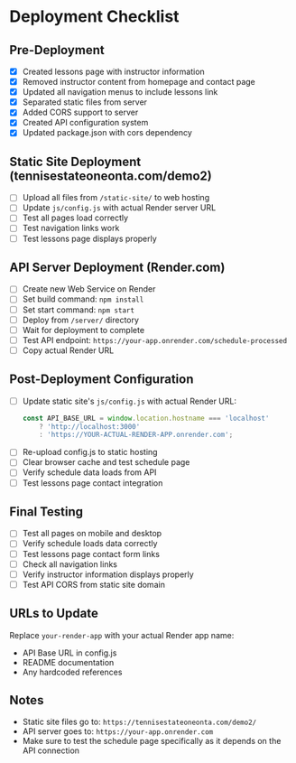 # Deployment Checklist

## Pre-Deployment
- [x] Created lessons page with instructor information
- [x] Removed instructor content from homepage and contact page
- [x] Updated all navigation menus to include lessons link
- [x] Separated static files from server
- [x] Added CORS support to server
- [x] Created API configuration system
- [x] Updated package.json with cors dependency

## Static Site Deployment (tennisestateoneonta.com/demo2)
- [ ] Upload all files from `/static-site/` to web hosting
- [ ] Update `js/config.js` with actual Render server URL
- [ ] Test all pages load correctly
- [ ] Test navigation links work
- [ ] Test lessons page displays properly

## API Server Deployment (Render.com)
- [ ] Create new Web Service on Render
- [ ] Set build command: `npm install`
- [ ] Set start command: `npm start`
- [ ] Deploy from `/server/` directory
- [ ] Wait for deployment to complete
- [ ] Test API endpoint: `https://your-app.onrender.com/schedule-processed`
- [ ] Copy actual Render URL

## Post-Deployment Configuration
- [ ] Update static site's `js/config.js` with actual Render URL:
  ```javascript
  const API_BASE_URL = window.location.hostname === 'localhost' 
      ? 'http://localhost:3000'
      : 'https://YOUR-ACTUAL-RENDER-APP.onrender.com';
  ```
- [ ] Re-upload config.js to static hosting
- [ ] Clear browser cache and test schedule page
- [ ] Verify schedule data loads from API
- [ ] Test lessons page contact integration

## Final Testing
- [ ] Test all pages on mobile and desktop
- [ ] Verify schedule loads data correctly
- [ ] Test lessons page contact form links
- [ ] Check all navigation links
- [ ] Verify instructor information displays properly
- [ ] Test API CORS from static site domain

## URLs to Update
Replace `your-render-app` with your actual Render app name:
- API Base URL in config.js
- README documentation
- Any hardcoded references

## Notes
- Static site files go to: `https://tennisestateoneonta.com/demo2/`
- API server goes to: `https://your-app.onrender.com`
- Make sure to test the schedule page specifically as it depends on the API connection
